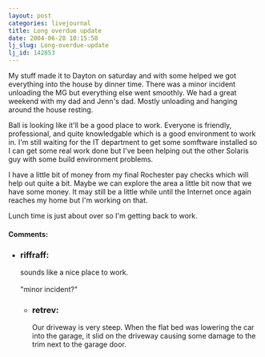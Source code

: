 ```yaml
---
layout: post
categories: livejournal
title: Long overdue update
date: 2004-06-28 10:15:58
lj_slug: Long-overdue-update
lj_id: 142853
---
```

My stuff made it to Dayton on saturday and with some helped we got everything into the house by dinner time. There was a minor incident unloading the MG but everything else went smoothly. We had a great weekend with my dad and Jenn's dad. Mostly unloading and hanging around the house resting.  



Ball is looking like it'll be a good place to work. Everyone is friendly, professional, and quite knowledgable which is a good environment to work in. I'm still waiting for the IT department to get some somftware installed so I can get some real work done but I've been helping out the other Solaris guy with some build environment problems.  



I have a little bit of money from my final Rochester pay checks which will help out quite a bit. Maybe we can explore the area a little bit now that we have some money. It may still be a little while until the Internet once again reaches my home but I'm working on that.  



Lunch time is just about over so I'm getting back to work.


<div id="comments"><h4>Comments:</h4><div class="lj-comments"><ul>
<li><h3>riffraff: </h3>
<a id="comment-231"></a>
<p>sounds like a nice place to work.<br>
<br>
"minor incident?"</p>
<ul>
<li><h3>retrev: </h3>
<a id="comment-233"></a>
<p>Our driveway is very steep. When the flat bed was lowering the car into the garage, it slid on the driveway causing some damage to the trim next to the garage door.</p>
</li>
</ul>
</li>
</ul></div></div>
